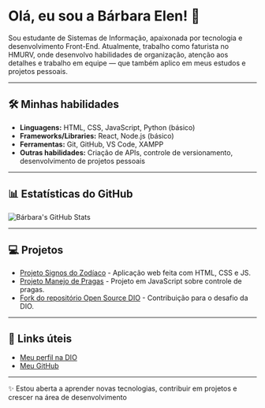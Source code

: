 # Olá, eu sou a Bárbara Elen! 👋

Sou estudante de Sistemas de Informação, apaixonada por tecnologia e desenvolvimento Front-End. Atualmente, trabalho como faturista no HMURV, onde desenvolvo habilidades de organização, atenção aos detalhes e trabalho em equipe — que também aplico em meus estudos e projetos pessoais.  

---

## 🛠 Minhas habilidades

- **Linguagens:** HTML, CSS, JavaScript, Python (básico)
- **Frameworks/Libraries:** React, Node.js (básico)
- **Ferramentas:** Git, GitHub, VS Code, XAMPP
- **Outras habilidades:** Criação de APIs, controle de versionamento, desenvolvimento de projetos pessoais

---

## 📊 Estatísticas do GitHub

![Bárbara's GitHub Stats](https://github-readme-stats.vercel.app/api?username=barbaranunesprogrammer&show_icons=true&theme=radical)

---

## 💻 Projetos

- [Projeto Signos do Zodíaco](https://github.com/barbaranunesprogrammer/signos) - Aplicação web feita com HTML, CSS e JS.
- [Projeto Manejo de Pragas](https://github.com/barbaranunesprogrammer/manejo-integrado-pragas) - Projeto em JavaScript sobre controle de pragas.
- [Fork do repositório Open Source DIO](https://github.com/barbaranunesprogrammer/dio-lab-open-source) - Contribuição para o desafio da DIO.

---

## 🔗 Links úteis

- [Meu perfil na DIO](https://www.dio.me/users/barbaranunesprogramer)
- [Meu GitHub](https://github.com/barbaranunesprogrammer)

---

✨ Estou aberta a aprender novas tecnologias, contribuir em projetos e crescer na área de desenvolvimento
